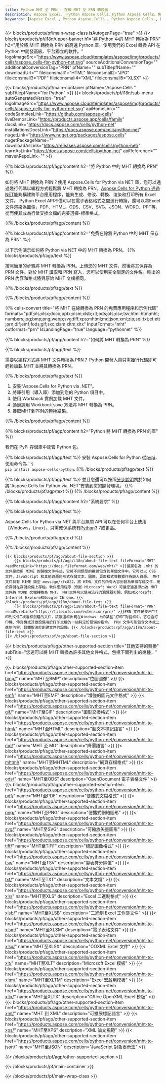 ```yaml
---
title: Python MHT 至 PRN - 在線 MHT 至 PRN 轉換器
description: Aspose Excel。 Python Aspose.Cells。Python Aspose Cells。免費在線 Python 將 MHT 轉換為 PRN 保存格式。 Python MHT 轉 PRN 格式。將 MHT 保存到 PRN Python。
keywords: [Aspose Excel., Python Aspose.Cells., Python Aspose Cells., Python MHT to PRN saveformat., Free Online MHT to PRN Python., Python Convert MHT to PRN]
---
```

{{< blocks/products/pf/main-wrap-class isAutogenPage="true" >}}
{{< blocks/products/pf/i18n/upper-banner h1="將 Python 中的 MHT 轉換為 PRN" h2="用於將 MHT 轉換為 PRN 的高速 Python 庫。使用我們的 Excel 轉換 API 在 Python 中開發高級、平台獨立的軟件。" logoImageSrc="https://www.aspose.cloud/templates/aspose/img/products/cells/aspose_cells-for-python-net.svg" sourceAdditionalConversionTag="" additionalConversionTag="PRN" pfName="" subTitlepfName="" downloadUrl="" fileiconsmall1="HTML" fileiconsmall2="JPG" fileiconsmall3="PDF" fileiconsmall4="XML" fileiconsmall5="XLSX" >}}

{{< blocks/products/pf/main-container pfName="Aspose.Cells " subTitlepfName="for Python" >}}
{{< blocks/products/pf/i18n/sub-menu autoGeneratedVersion="true" logoImageSrc="https://www.aspose.cloud/templates/aspose/img/products/cells/aspose_cells-for-python-net.svg" apiHomeLink="" codeSamplesLink="https://github.com/aspose-cells" liveDemosLink="https://products.aspose.app/cells/family" docsLink="https://docs.aspose.com/cells/python-net" installationsDocsLink="https://docs.aspose.com/cells/python-net" nugetLink="https://www.nuget.org/packages/aspose.cells" nugetPackageName="" downloadAsLink="https://releases.aspose.com/cells/python-net/" learnAsLink="https://docs.aspose.com/cells/python-net" apiReference="" mavenRepoLink="" >}}


{{% blocks/products/pf/agp/content h2="將 Python 中的 MHT 轉換為 PRN" %}}

如何將 MHT 轉換為 PRN？使用 Aspose.Cells for Python via NET 庫，您可以通過幾行代碼以編程方式輕鬆將 MHT 轉換為 PRN。[Aspose.Cells for Python 通過 NET](https://pypi.org/project/aspose-cells-python/)能夠構建跨平台應用程序，能夠生成、修改、轉換、渲染和打印所有 Excel 文件。 Python Excel API不僅可以在電子表格格式之間進行轉換，還可以將Excel文件渲染為圖像，PDF、HTML、ODS、CSV、SVG、JSON、WORD、PPT等，從而使其成為行業交換文檔的完美選擇-標準格式。

{{% /blocks/products/pf/agp/content %}}


{{% blocks/products/pf/agp/content h2="免費在線將 Python 中的 MHT 保存為 PRN" %}}

以下示例演示如何將 Python via NET 中的 MHT 轉換為 PRN。
{{% blocks/products/pf/agp/text %}}

按照簡單的步驟將 MHT 轉換為 PRN。上傳您的 MHT 文件，然後將其保存為 PRN 文件。對於 MHT 讀取和 PRN 寫入，您可以使用完全限定的文件名。輸出的 PRN 內容和格式將與原始 MHT 文檔相同。

{{% /blocks/products/pf/agp/text %}}

{{% /blocks/products/pf/agp/content %}}

{{% cells-convert title="將 MHT 在線轉換為 PRN 的免費應用程序和示例代碼" formats="pdf;xls;xlsx;docx;pptx;xlsm;xlsb;xlt;ods;ots;csv;tsv;html;htm;mht;numbers;jpg;bmp;png;webp;svg;tiff;xps;mhtml;md;json;xml;zip;sql;txt;et;ett;prn;dif;emf;fods;gif;sxc;xlam;xltm;xltx" InputFormat="mht" outformat="prn" IsLandingPage="true" language="pythonnet" %}}

{{% blocks/products/pf/agp/content h2="如何將 MHT 轉換為 PRN" %}}

{{% blocks/products/pf/agp/text %}}

需要以編程方式將 MHT 文件轉換為 PRN？ Python 開發人員只需幾行代碼即可輕鬆加載 MHT 並將其轉換為 PRN。

{{% /blocks/products/pf/agp/text %}}

1. 安裝“Aspose.Cells for Python via .NET”。
1. 將庫引用（導入庫）添加到您的 Python 項目中。
1. 使用 Workbook 實例加載 MHT 文件。
1. 通過調用 Workbook.save 方法將 MHT 轉換為 PRN。
1. 獲取MHT到PRN的轉換結果。

{{% /blocks/products/pf/agp/content %}}


{{% blocks/products/pf/agp/content h2="Python 將 MHT 轉換為 PRN 的庫" %}}

我們在 PyPi 存儲庫中託管 Python 包。

{{% blocks/products/pf/agp/text %}}
安裝 Aspose.Cells for Python 從<a href="https://pypi.org/project/aspose-cells-python/">pypi</a>，使用命令為：<code>$ pip install aspose-cells-python</code>.
{{% /blocks/products/pf/agp/text %}}

{{% blocks/products/pf/agp/text %}}
並且您還可以按照[分步說明](https://docs.aspose.com/cells/python-net/getting-started/)關於如何將“Aspose.Cells for Python via .NET”安裝到您的開發環境。
{{% /blocks/products/pf/agp/text %}}
{{% /blocks/products/pf/agp/content %}}

{{% blocks/products/pf/agp/content h2="系統要求" %}}

{{% blocks/products/pf/agp/text %}}

 Aspose.Cells for Python via NET 與平台無關 API 可以在任何平台上使用（Windows，Linux），只需確保系統有[Python](https://www.python.org/downloads/)3.7或更高。
 
{{% /blocks/products/pf/agp/text %}}

{{% /blocks/products/pf/agp/content %}}

<!-- aboutfile Starts -->
    {{< blocks/products/pf/agp/about-file-section >}}
        {{< blocks/products/pf/agp/i18n/about-file-text fileFormat="MHT" readMoreLink="https://docs.fileformat.com/web/mht/" >}}擴展名為 .mht 的文件是啟用 MIME 的歸檔文件格式，它將不同類型的數據包含到單個文件中。它可以以 CSS 文件、JavaScript 和其他資源的形式存儲文本、圖像、頁面樣式等數據作為嵌入資源。 MHT 文件具有 MIME 類型 message/rfc822，將 HTML 文件的所有內容封裝為單個存檔文件，用於存儲在存儲設備上存檔。軟件應用程序（例如 Microsoft Word）可讓您通過導出為 MHT 文件將 WORD 文檔轉換為 MHT。 MHT文件可以使用流行的瀏覽器打開，例如Microsoft Internet Explore和Google Chrome。{{< /blocks/products/pf/agp/i18n/about-file-text >}}
        {{< blocks/products/pf/agp/i18n/about-file-text fileFormat="PRN" readMoreLink="https://fileinfo.com/extension/prn/" >}}PRN 文件是使用“打印到文件”複選框創建的文件，該複選框出現在Windows 上的某些“打印”對話框中。它包含打印機、傳真機或其他設備用於打印文檔的一組特定於設備的指令。 PRN 文件可能包含文本或二進制內容，具體取決於創建文件的設備。{{< /blocks/products/pf/agp/i18n/about-file-text >}}
    {{< /blocks/products/pf/agp/about-file-section >}}
<!-- aboutfile Ends -->

{{< blocks/products/pf/agp/other-supported-section title="其他支持的轉換" subTitle="您還可以將 MHT 轉換為許多其他文件格式，包括下面列出的幾種。" >}}

{{< blocks/products/pf/agp/other-supported-section-item href="https://products.aspose.com/cells/python-net/conversion/mht-to-bmp/" name="MHT至BMP" description="位圖圖像" >}}
{{< blocks/products/pf/agp/other-supported-section-item href="https://products.aspose.com/cells/python-net/conversion/mht-to-emf/" name="MHT至EMF" description="增強的圖元文件格式" >}}
{{< blocks/products/pf/agp/other-supported-section-item href="https://products.aspose.com/cells/python-net/conversion/mht-to-gif/" name="MHT至GIF" description="圖形交換格式" >}}
{{< blocks/products/pf/agp/other-supported-section-item href="https://products.aspose.com/cells/python-net/conversion/mht-to-html/" name="MHT至HTML" description="超文本標記語言" >}}
{{< blocks/products/pf/agp/other-supported-section-item href="https://products.aspose.com/cells/python-net/conversion/mht-to-md/" name="MHT 至 MD" description="降價語言" >}}
{{< blocks/products/pf/agp/other-supported-section-item href="https://products.aspose.com/cells/python-net/conversion/mht-to-mhtml/" name="MHT至MHTML" description="網頁存檔格式" >}}
{{< blocks/products/pf/agp/other-supported-section-item href="https://products.aspose.com/cells/python-net/conversion/mht-to-ods/" name="MHT至ODS" description="OpenDocument 電子表格文件" >}}
{{< blocks/products/pf/agp/other-supported-section-item href="https://products.aspose.com/cells/python-net/conversion/mht-to-pdf/" name="MHT至PDF" description="便攜式文檔格式" >}}
{{< blocks/products/pf/agp/other-supported-section-item href="https://products.aspose.com/cells/python-net/conversion/mht-to-png/" name="MHT至PNG" description="便攜式網絡圖形" >}}
{{< blocks/products/pf/agp/other-supported-section-item href="https://products.aspose.com/cells/python-net/conversion/mht-to-svg/" name="MHT至SVG" description="可縮放矢量圖形" >}}
{{< blocks/products/pf/agp/other-supported-section-item href="https://products.aspose.com/cells/python-net/conversion/mht-to-tiff/" name="MHT至TIFF" description="標記圖像格式" >}}
{{< blocks/products/pf/agp/other-supported-section-item href="https://products.aspose.com/cells/python-net/conversion/mht-to-tsv/" name="MHT至TSV" description="製表符分隔值" >}}
{{< blocks/products/pf/agp/other-supported-section-item href="https://products.aspose.com/cells/python-net/conversion/mht-to-txt/" name="MHT至TXT" description="文本文檔" >}}
{{< blocks/products/pf/agp/other-supported-section-item href="https://products.aspose.com/cells/python-net/conversion/mht-to-xls/" name="MHT至XLS" description="Excel 二進制格式" >}}
{{< blocks/products/pf/agp/other-supported-section-item href="https://products.aspose.com/cells/python-net/conversion/mht-to-xlsb/" name="MHT至XLSB" description="二進制 Excel 工作簿文件" >}}
{{< blocks/products/pf/agp/other-supported-section-item href="https://products.aspose.com/cells/python-net/conversion/mht-to-xlsm/" name="MHT至XLSM" description="電子表格文件" >}}
{{< blocks/products/pf/agp/other-supported-section-item href="https://products.aspose.com/cells/python-net/conversion/mht-to-xlsx/" name="MHT至XLSX" description="OOXML Excel 文件" >}}
{{< blocks/products/pf/agp/other-supported-section-item href="https://products.aspose.com/cells/python-net/conversion/mht-to-xlt/" name="MHT至XLT" description="Microsoft Excel 模板" >}}
{{< blocks/products/pf/agp/other-supported-section-item href="https://products.aspose.com/cells/python-net/conversion/mht-to-xltm/" name="MHT至XLTM" description="Excel 宏啟用模板" >}}
{{< blocks/products/pf/agp/other-supported-section-item href="https://products.aspose.com/cells/python-net/conversion/mht-to-xltx/" name="MHT至XLTX" description="Office OpenXML Excel 模板" >}}
{{< blocks/products/pf/agp/other-supported-section-item href="https://products.aspose.com/cells/python-net/conversion/mht-to-xml/" name="MHT 到 XML" description="可擴展標記語言" >}}
{{< blocks/products/pf/agp/other-supported-section-item href="https://products.aspose.com/cells/python-net/conversion/mht-to-xps/" name="MHT至XPS" description="XML 論文規範" >}}
{{< blocks/products/pf/agp/other-supported-section-item href="https://products.aspose.com/cells/python-net/conversion/mht-to-json/" name="MHT至JSON" description="JavaScript 對象表示法" >}}

{{< /blocks/products/pf/agp/other-supported-section >}}

{{< /blocks/products/pf/main-container >}}
    
{{< /blocks/products/pf/main-wrap-class >}}
